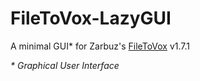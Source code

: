 # FileToVox-LazyGUI
A minimal GUI* for Zarbuz's [FileToVox](https://github.com/Zarbuz/FileToVox) v1.7.1



_* Graphical User Interface_
